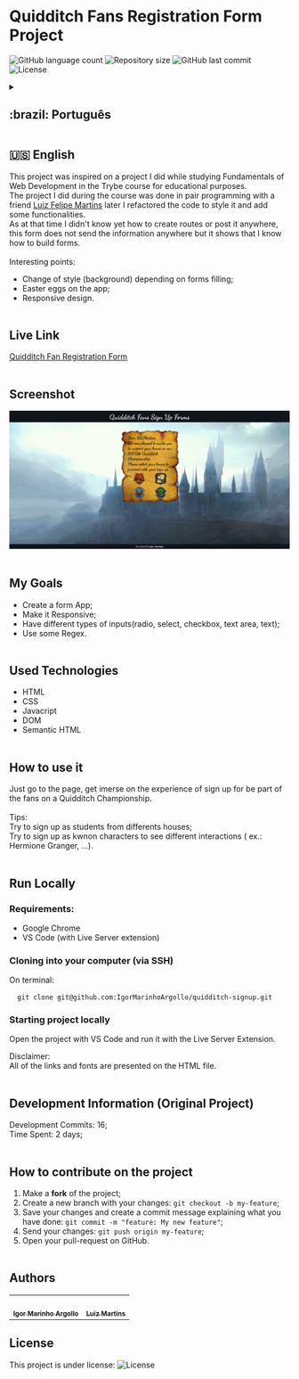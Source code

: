 # Quidditch Fans Registration Form Project

<p>
  <img alt="GitHub language count" src="https://img.shields.io/github/languages/count/igormarinhoargollo/quidditch-signup?color=%2304D361">

  <img alt="Repository size" src="https://img.shields.io/github/repo-size/igormarinhoargollo/quidditch-signup">
  
  <img alt="GitHub last commit" src="https://img.shields.io/github/last-commit/igormarinhoargollo/quidditch-signup">
    
  <img alt="License" src="https://img.shields.io/badge/license-MIT-brightgreen">
   
<details>
  <summary><h2>:brazil: Português</h2></summary>
  Esse projeto foi inspirado no projeto que fiz enquanto estudando Fundamentos de Desenvolvimento Web no curso da Trybe para fins educacionais.<br>
   O desenvolvimento desse projeto se deu no modelo Pair Programming com o amigo <a href="https://github.com/Felpsmars" target="_blank">Luiz Felipe Martins</a>, depois eu refatorei a estilização e adicionei algumas funcionalidades.
<br>
 Como na época eu ainda não tinha conhecimento sobre rotas ou maneiras de envio de informações, o formulário não envia as informações obtidas, contudo, mostra habilidades em construção de formulários além de possibilitar a implementação de alguns Easter Eggs para fãs de Harry Potter.
<br><br>
 Pontos Interessantes:
 
 * Mudança de stylo de background em função de preenchimento do formulário;
 * Easter eggs no site;
 * Design responsivo.<br><br>
  
  ## Live Link
  <a href="https://quidditch-form.netlify.app/">Formulário de inscrição para torcida do torneio de Quadribol</a><br><br>
  
  ## Screenshot
  ![ScreenShot](./images/screenshot.png)<br><br>
  
  ## Objetivos
  * Criar uma aplicação web de formulário;
  * Tornar a aplicação responsiva;
  * Possuir diferentes tipos de inputs(radio, select, checkbox, text area, text);
  * Usar algumas Regex.<br><br>
  
  ## Tecnologias usadas
  * HTML
  * CSS
  * Javacript
  * DOM
  * Semantic HTML<br><br>
  
  ## Como usar
  Acesse a página, se envolva na experiência de preencher o formulário para ser parte da torcida do torneio de Quadribol.<br><br>
  Dicas: <br>
  Tente se cadastrar como estudante de diferentes casas; <br>
  Tente se cadastrar como personagens famosos do universo Harry Potter  para ver diferentes intereções( ex.: Hermione Granger, ...). <br><br>
    
  ## Rodar Localmente
  ### Requisitos:
   * Google Chrome
   * VS Code (com a extensão Live Server)
    
  ### Clonar no seu computador (via SSH)
  No terminal:
  
    git clone git@github.com:IgorMarinhoArgollo/quidditch-signup.git
  

  ### Iniciando o projeto localmente
  Abra o projeto com o VS code e rode o projeto com a extensão Live Server
   
  Disclaimer: 
  <br>
     Todos os links e fontes das imagens estão presentes no arquivo HTML.<br><br>
  
  ## Informações de Desenvolvimento (Projeto Original)
  Commits de Desenvolvimento: 16; <br>
  Tempo Gasto: 2 dias;<br><br>
  
  ## Como contribuir no projeto
  1. Faça um **fork** do projeto;
  2. Crie uma nova branch com as suas alterações: `git checkout -b my-feature`;
  3. Salve as alterações e crie uma mensagem de commit contando o que você fez: `git commit -m "feature: My new feature"`;
  4. Envie as suas alterações: `git push origin my-feature`;
  5. Abra o seu pull-request na página do GitHub.<br><br>

##  Autores
<table>
  <tr>
    <td align="center"><a href="https://www.linkedin.com/in/igormarinhoargollo/"><img style="border-radius: 50%;" src="https://avatars.githubusercontent.com/u/85767736?s=96&v=4" width="100px;" alt=""/><br /><sub><b>Igor Marinho Argollo</b></sub></a></td>
    <td align="center"><a href="https://github.com/Felpsmars"><img style="border-radius: 50%;" src="https://avatars.githubusercontent.com/u/85464159?v=4" width="100px;" alt=""/><br /><sub><b>Luiz Martins</b></sub></a></td>
  </tr>
</table>

  ## Licença
  Esse projeto está sob a licença:
  <img alt="License" src="https://img.shields.io/badge/license-MIT-brightgreen"><br><br>
</details>

##
## :us: English

This project was inspired on a project I did while studying Fundamentals of Web Development in the Trybe course for educational purposes.<br> The project I did during the course was done in pair programming with a friend <a href="https://github.com/Felpsmars" target="_blank">Luiz Felipe Martins</a> later I refactored the code to style it and add some functionalities.
<br>
 As at that time I didn't know yet how to create routes or post it anywhere, this form does not send the information anywhere but it shows that I know how to build forms.
<br><br>
 Interesting points:
 * Change of style (background) depending on forms filling;
 * Easter eggs on the app;
 * Responsive design.<br><br>

## Live Link
<a href="https://quidditch-form.netlify.app/" target="_blank">Quidditch Fan Registration Form</a><br><br>
  
## Screenshot
![ScreenShot](./images/screenshot.png)<br><br>

## My Goals
* Create a form App;
* Make it Responsive;
* Have different types of inputs(radio, select, checkbox, text area, text);
* Use some Regex.<br><br>

## Used Technologies
  * HTML
  * CSS
  * Javacript
  * DOM
  * Semantic HTML<br><br>

## How to use it
  Just go to the page, get imerse on the experience of sign up for be part of the fans on a Quidditch Championship.<br><br>
  Tips: <br>
  Try to sign up as students from differents houses; <br>
  Try to sign up as kwnon characters to see different interactions ( ex.: Hermione Granger, ...). <br><br>
    
## Run Locally
  ### Requirements:
   * Google Chrome
   * VS Code (with Live Server extension)
    
  ### Cloning into your computer (via SSH)
  On terminal:

      git clone git@github.com:IgorMarinhoArgollo/quidditch-signup.git

  ### Starting project locally
  Open the project with VS Code and run it with the Live Server Extension.

  Disclaimer: 
  <br>
     All of the links and fonts are presented on the HTML file.<br><br>
    
    
## Development Information (Original Project)
  Development Commits: 16; <br>
  Time Spent: 2 days; <br><br>
  
## How to contribute on the project
  1. Make a **fork** of the project;
  2. Create a new branch with your changes: `git checkout -b my-feature`;
  3. Save your changes and create a commit message explaining what you have done: `git commit -m "feature: My new feature"`;
  4. Send your changes: `git push origin my-feature`;
  5. Open your pull-request on GitHub.<br><br>

##  Authors
<table>
  <tr>
    <td align="center"><a href="https://www.linkedin.com/in/igormarinhoargollo/"><img style="border-radius: 50%;" src="https://avatars.githubusercontent.com/u/85767736?s=96&v=4" width="100px;" alt=""/><br /><sub><b>Igor Marinho Argollo</b></sub></a></td>
    <td align="center"><a href="https://github.com/Felpsmars"><img style="border-radius: 50%;" src="https://avatars.githubusercontent.com/u/85464159?v=4" width="100px;" alt=""/><br /><sub><b>Luiz Martins</b></sub></a></td>
  </tr>
</table>
  
## License
  This project is under license:
  <img alt="License" src="https://img.shields.io/badge/license-MIT-brightgreen"><br><br>

